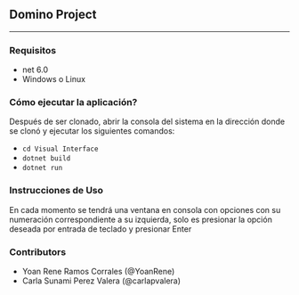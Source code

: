 ## Domino Project
-------     
### Requisitos
- net 6.0
- Windows o Linux
### Cómo ejecutar la aplicación?
Después de ser clonado, abrir la consola del sistema en la dirección donde se clonó y ejecutar los siguientes comandos:
- ` cd Visual Interface `
- ` dotnet build `
- ` dotnet run `
### Instrucciones de Uso
En cada momento se tendrá una ventana en consola con opciones con su numeración correspondiente a su izquierda,
solo es presionar la opción deseada por entrada de teclado y presionar Enter
### Contributors
* Yoan Rene Ramos Corrales (@YoanRene)
* Carla Sunami Perez Valera (@carlapvalera)
